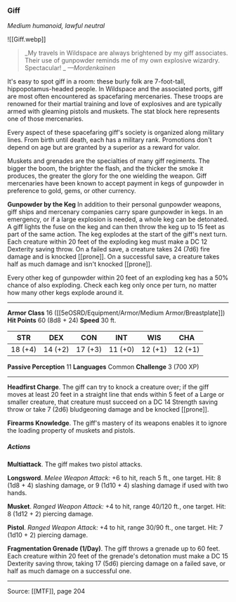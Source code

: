 ### Giff
_Medium humanoid, lawful neutral_

![[Giff.webp]]

> _My travels in Wildspace are always brightened by my giff associates. Their use of gunpowder reminds me of my own explosive wizardry. Spectacular!
_
> _—Mordenkainen_

It's easy to spot giff in a room: these burly folk are 7-foot-tall, hippopotamus-headed people. In Wildspace and the associated ports, giff are most often encountered as spacefaring mercenaries. These troops are renowned for their martial training and love of explosives and are typically armed with gleaming pistols and muskets. The stat block here represents one of those mercenaries.

Every aspect of these spacefaring giff's society is organized along military lines. From birth until death, each has a military rank. Promotions don't depend on age but are granted by a superior as a reward for valor.

Muskets and grenades are the specialties of many giff regiments. The bigger the boom, the brighter the flash, and the thicker the smoke it produces, the greater the glory for the one wielding the weapon. Giff mercenaries have been known to accept payment in kegs of gunpowder in preference to gold, gems, or other currency.

**Gunpowder by the Keg** In addition to their personal gunpowder weapons, giff ships and mercenary companies carry spare gunpowder in kegs. In an emergency, or if a large explosion is needed, a whole keg can be detonated. A giff lights the fuse on the keg and can then throw the keg up to 15 feet as part of the same action. The keg explodes at the start of the giff's next turn. Each creature within 20 feet of the exploding keg must make a DC 12 Dexterity saving throw. On a failed save, a creature takes 24 (7d6) fire damage and is knocked [[prone]]. On a successful save, a creature takes half as much damage and isn't knocked [[prone]].

Every other keg of gunpowder within 20 feet of an exploding keg has a 50% chance of also exploding. Check each keg only once per turn, no matter how many other kegs explode around it.




---

**Armor Class** 16 ([[5eOSRD/Equipment/Armor/Medium Armor/Breastplate]])
**Hit Points** 60 (8d8 + 24)
**Speed** 30 ft.

| STR     | DEX     | CON     | INT     | WIS     | CHA     |
|---------|---------|---------|---------|---------|---------|
| 18 (+4) | 14 (+2) | 17 (+3) | 11 (+0) | 12 (+1) | 12 (+1) |

**Passive Perception** 11
**Languages** Common
**Challenge** 3 (700 XP)

---

**Headfirst Charge**. The giff can try to knock a creature over; if the giff moves at least 20 feet in a straight line that ends within 5 feet of a Large or smaller creature, that creature must succeed on a DC 14 Strength saving throw or take 7 (2d6) bludgeoning damage and be knocked [[prone]].

**Firearms Knowledge**. The giff's mastery of its weapons enables it to ignore the loading property of muskets and pistols.

##### Actions
**Multiattack**. The giff makes two pistol attacks.

**Longsword**. _Melee Weapon Attack:_ +6 to hit, reach 5 ft., one target. Hit: 8 (1d8 + 4) slashing damage, or 9 (1d10 + 4) slashing damage if used with two hands.

**Musket**. _Ranged Weapon Attack:_ +4 to hit, range 40/120 ft., one target. Hit: 8 (1d12 + 2) piercing damage.

**Pistol**. _Ranged Weapon Attack:_ +4 to hit, range 30/90 ft., one target. Hit: 7 (1d10 + 2) piercing damage.

**Fragmentation Grenade (1/Day)**. The giff throws a grenade up to 60 feet. Each creature within 20 feet of the grenade's detonation must make a DC 15 Dexterity saving throw, taking 17 (5d6) piercing damage on a failed save, or half as much damage on a successful one.


---

Source: [[MTF]], page 204